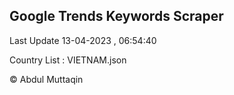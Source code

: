 

## Google Trends Keywords Scraper 
 
Last Update 13-04-2023 , 06:54:40

Country List :
VIETNAM.json



© Abdul Muttaqin 

